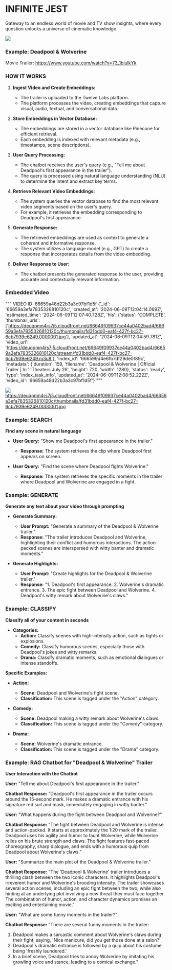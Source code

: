# INFINITE JEST

Gateway to an endless world of movie and TV show insights, where every question unlocks a universe of cinematic knowledge.

![](https://github.com/lucylow/twelve-labs/blob/main/Screen%20Shot%202024-06-09%20at%2011.03.58%20AM.png?raw=true)



### Example: Deadpool & Wolverine 

Movie Trailer: 
https://www.youtube.com/watch?v=73_1biulkYk


### HOW IT WORKS 

1. **Ingest Video and Create Embeddings:**
   - The trailer is uploaded to the Twelve Labs platform.
   - The platform processes the video, creating embeddings that capture visual, audio, textual, and conversational data.

2. **Store Embeddings in Vector Database:**
   - The embeddings are stored in a vector database like Pinecone for efficient retrieval.
   - Each embedding is indexed with relevant metadata (e.g., timestamps, scene descriptions).

3. **User Query Processing:**
   - The chatbot receives the user's query (e.g., "Tell me about Deadpool's first appearance in the trailer").
   - The query is processed using natural language understanding (NLU) to determine the intent and extract key terms.

4. **Retrieve Relevant Video Embeddings:**
   - The system queries the vector database to find the most relevant video segments based on the user's query.
   - For example, it retrieves the embedding corresponding to Deadpool's first appearance.

5. **Generate Response:**
   - The retrieved embeddings are used as context to generate a coherent and informative response.
   - The system utilizes a language model (e.g., GPT) to create a response that incorporates details from the video embedding.

6. **Deliver Response to User:**
   - The chatbot presents the generated response to the user, providing accurate and contextually relevant information.



### Embedded Video 
"""
VIDEO ID: 66659a48d22b3a3c97bf1d5f
{'_id': '66659a3efa7835326810120c',
 'created_at': '2024-06-09T12:04:14.069Z',
 'estimated_time': '2024-06-09T12:07:40.728Z',
 'hls': {'status': 'COMPLETE',
         'thumbnail_urls': ['https://deuqpmn4rs7j5.cloudfront.net/66649f09937ce44a0402bad4/66659a3efa7835326810120c/thumbnails/fd31bdd0-eaf4-427f-bc27-6cb7939e6249.0000001.jpg'],
         'updated_at': '2024-06-09T12:04:59.781Z',
         'video_url': 'https://deuqpmn4rs7j5.cloudfront.net/66649f09937ce44a0402bad4/66659a3efa7835326810120c/stream/fd31bdd0-eaf4-427f-bc27-6cb7939e6249.m3u8'},
 'index_id': '666599d4e6fb7df29de0f89c',
 'metadata': {'duration': 159,
              'filename': 'Deadpool & Wolverine | Official Trailer | In '
                          'Theaters July 26',
              'height': 720,
              'width': 1280},
 'status': 'ready',
 'type': 'index_task_info',
 'updated_at': '2024-06-09T12:08:52.222Z',
 'video_id': '66659a48d22b3a3c97bf1d5f'}
 """

![](https://deuqpmn4rs7j5.cloudfront.net/66649f09937ce44a0402bad4/66659a3efa7835326810120c/thumbnails/fd31bdd0-eaf4-427f-bc27-6cb7939e6249.0000001.jpg)
https://deuqpmn4rs7j5.cloudfront.net/66649f09937ce44a0402bad4/66659a3efa7835326810120c/thumbnails/fd31bdd0-eaf4-427f-bc27-6cb7939e6249.0000001.jpg

### Example: SEARCH

**Find any scene in natural language**
- **User Query:** "Show me Deadpool's first appearance in the trailer."
  - **Response:** The system retrieves the clip where Deadpool first appears on screen.

- **User Query:** "Find the scene where Deadpool fights Wolverine."
  - **Response:** The system retrieves the specific moments in the trailer where Deadpool and Wolverine are engaged in a fight.

### Example: GENERATE

**Generate any text about your video through prompting**
- **Generate Summary:**
  - **User Prompt:** "Generate a summary of the Deadpool & Wolverine trailer."
  - **Response:** "The trailer introduces Deadpool and Wolverine, highlighting their conflict and humorous interactions. The action-packed scenes are interspersed with witty banter and dramatic moments."

- **Generate Highlights:**
  - **User Prompt:** "Create highlights for the Deadpool & Wolverine trailer."
  - **Response:** "1. Deadpool's first appearance. 2. Wolverine's dramatic entrance. 3. The epic fight between Deadpool and Wolverine. 4. Deadpool's witty remark about Wolverine's claws."

### Example: CLASSIFY

**Classify all of your content in seconds**
- **Categories:**
  - **Action:** Classify scenes with high-intensity action, such as fights or explosions.
  - **Comedy:** Classify humorous scenes, especially those with Deadpool's jokes and witty remarks.
  - **Drama:** Classify dramatic moments, such as emotional dialogues or intense standoffs.

**Specific Examples:**
- **Action:**
  - **Scene:** Deadpool and Wolverine's fight scene.
  - **Classification:** This scene is tagged under the "Action" category.

- **Comedy:**
  - **Scene:** Deadpool making a witty remark about Wolverine's claws.
  - **Classification:** This scene is tagged under the "Comedy" category.

- **Drama:**
  - **Scene:** Wolverine's dramatic entrance.
  - **Classification:** This scene is tagged under the "Drama" category.
 


### Example: RAG Chatbot for "Deadpool & Wolverine" Trailer

**User Interaction with the Chatbot**

**User:** "Tell me about Deadpool's first appearance in the trailer."

**Chatbot Response:**
"Deadpool's first appearance in the trailer occurs around the 15-second mark. He makes a dramatic entrance with his signature red suit and mask, immediately engaging in witty banter."

**User:** "What happens during the fight between Deadpool and Wolverine?"

**Chatbot Response:**
"The fight between Deadpool and Wolverine is intense and action-packed. It starts at approximately the 1:20 mark of the trailer. Deadpool uses his agility and humor to taunt Wolverine, while Wolverine relies on his brute strength and claws. The fight features fast-paced choreography, sharp dialogue, and ends with a humorous quip from Deadpool about Wolverine's claws."

**User:** "Summarize the main plot of the Deadpool & Wolverine trailer."

**Chatbot Response:**
"The 'Deadpool & Wolverine' trailer introduces a thrilling clash between the two iconic characters. It highlights Deadpool's irreverent humor and Wolverine's brooding intensity. The trailer showcases several action scenes, including an epic fight between the two, while also hinting at an underlying plot involving a new threat they must face together. The combination of humor, action, and character dynamics promises an exciting and entertaining movie."

**User:** "What are some funny moments in the trailer?"

**Chatbot Response:**
"There are several funny moments in the trailer:
1. Deadpool makes a sarcastic comment about Wolverine's claws during their fight, saying, 'Nice manicure, did you get those done at a salon?'
2. Deadpool's dramatic entrance is followed by a quip about his costume being 'freshly laundered.'
3. In a brief scene, Deadpool tries to annoy Wolverine by imitating his growling voice and stance, leading to a comical exchange."



